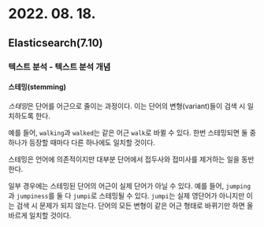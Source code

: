 # 2022. 08. 18.

## Elasticsearch(7.10)

### 텍스트 분석 - 텍스트 분석 개념

#### 스테밍(stemming)

*스테밍*은 단어를 어근으로 줄이는 과정이다. 이는 단어의 변형(variant)들이 검색 시 일치하도록 한다.

예를 들어, `walking`과 `walked`는 같은 어근 `walk`로 바뀔 수 있다. 한번 스테밍되면 둘 중 하나가 등장할 때마다 다른 하나에도 일치할 것이다.

스테밍은 언어에 의존적이지만 대부분 단어에서 접두사와 접미사를 제거하는 일을 동반한다.

일부 경우에는 스테밍된 단어의 어근이 실제 단어가 아닐 수 있다. 예를 들어, `jumping`과 `jumpiness`를 둘 다 `jumpi`로 스테밍될 수 있다. `jumpi`는 실제 영단어가 아니지만 이는 검색 시 문제가 되지 않는다. 단어의 모든 변형이 같은 어근 형태로 바뀌기만 하면 올바르게 일치할 것이다.